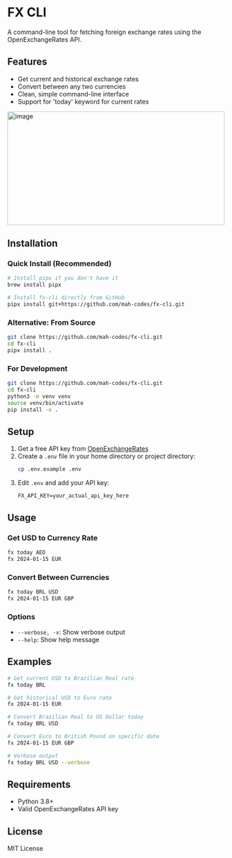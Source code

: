 # FX CLI

A command-line tool for fetching foreign exchange rates using the OpenExchangeRates API.

## Features

- Get current and historical exchange rates
- Convert between any two currencies
- Clean, simple command-line interface
- Support for 'today' keyword for current rates

<img width="491" height="256" alt="image" src="https://github.com/user-attachments/assets/d7b188fe-2a94-4dd0-9727-e6ceccbc47fc" />

## Installation

### Quick Install (Recommended)

```bash
# Install pipx if you don't have it
brew install pipx
```

```bash
# Install fx-cli directly from GitHub
pipx install git+https://github.com/mah-codes/fx-cli.git
```

### Alternative: From Source

```bash
git clone https://github.com/mah-codes/fx-cli.git
cd fx-cli
pipx install .
```

### For Development

```bash
git clone https://github.com/mah-codes/fx-cli.git
cd fx-cli
python3 -m venv venv
source venv/bin/activate
pip install -e .
```

## Setup

1. Get a free API key from [OpenExchangeRates](https://openexchangerates.org/signup)
2. Create a `.env` file in your home directory or project directory:
   ```bash
   cp .env.example .env
   ```
3. Edit `.env` and add your API key:
   ```
   FX_API_KEY=your_actual_api_key_here
   ```

## Usage

### Get USD to Currency Rate
```bash
fx today AED
fx 2024-01-15 EUR
```

### Convert Between Currencies
```bash
fx today BRL USD
fx 2024-01-15 EUR GBP
```

### Options
- `--verbose, -v`: Show verbose output
- `--help`: Show help message

## Examples

```bash
# Get current USD to Brazilian Real rate
fx today BRL

# Get historical USD to Euro rate
fx 2024-01-15 EUR

# Convert Brazilian Real to US Dollar today
fx today BRL USD

# Convert Euro to British Pound on specific date
fx 2024-01-15 EUR GBP

# Verbose output
fx today BRL USD --verbose
```

## Requirements

- Python 3.8+
- Valid OpenExchangeRates API key

## License

MIT License
